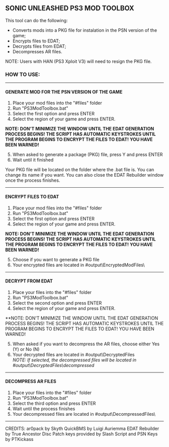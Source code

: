 SONIC UNLEASHED PS3 MOD TOOLBOX
------------------------------
This tool can do the following:
- Converts mods into a PKG file for instalation in the PSN version of the game;
- Encrypts files to EDAT;
- Decrypts files from EDAT;
- Decompresses AR files.

NOTE: Users with HAN (PS3 Xploit V3) will need to resign the PKG file.


### HOW TO USE:

-------------------------------------------------
#### GENERATE MOD FOR THE PSN VERSION OF THE GAME
1. Place your mod files into the "#files" folder
2. Run "PS3ModToolbox.bat"
3. Select the first option and press ENTER
4. Select the region of your game and press ENTER.

**NOTE: DON'T MINIMIZE THE WINDOW UNTIL THE EDAT GENERATION PROCESS BEGINS!
THE SCRIPT HAS AUTOMATIC KEYSTROKES UNTIL THE PROGRAM BEGINS TO ENCRYPT THE FILES TO EDAT!
YOU HAVE BEEN WARNED!**

5. When asked to generate a package (PKG) file, press Y and press ENTER
6. Wait until it finished

Your PKG file will be located on the folder where the .bat file is. You can change
its name if you want. You can also close the EDAT Rebuilder window
once the process finishes.

-------------------------------------------------
#### ENCRYPT FILES TO EDAT
1. Place your mod files into the "#files" folder
2.  Run "PS3ModToolbox.bat"
3.  Select the first option and press ENTER
4.  Select the region of your game and press ENTER.

**NOTE: DON'T MINIMIZE THE WINDOW UNTIL THE EDAT GENERATION PROCESS BEGINS!
THE SCRIPT HAS AUTOMATIC KEYSTROKES UNTIL THE PROGRAM BEGINS TO ENCRYPT THE FILES TO EDAT!
YOU HAVE BEEN WARNED!**

5. Choose if you want to generate a PKG file
6. Your encrypted files are located in #output\EncryptedModFiles\

-------------------------------------------------
#### DECRYPT FROM EDAT
1. Place your files into the "#files" folder
2. Run "PS3ModToolbox.bat"
3. Select the second option and press ENTER
4. Select the region of your game and press ENTER.

**NOTE: DON'T MINIMIZE THE WINDOW UNTIL THE EDAT GENERATION PROCESS BEGINS!
THE SCRIPT HAS AUTOMATIC KEYSTROKES UNTIL THE PROGRAM BEGINS TO ENCRYPT THE FILES TO EDAT!
YOU HAVE BEEN WARNED!

5. When asked if you want to decompress the AR files, choose either Yes (Y) or No (N)
6. Your decrypted files are located in #output\DecryptedFiles\
*NOTE: If selected, the decompressed files will be located in #output\DecryptedFiles\decompressed*

-------------------------------------------------
#### DECOMPRESS AR FILES
1. Place your files into the "#files" folder
2. Run "PS3ModToolbox.bat"
3. Select the third option and press ENTER
4. Wait until the process finishes
5. Your decompressed files are located in #output\DecompressedFiles\

-------------------------------------------------
CREDITS:
ar0pack by Skyth
QuickBMS by Luigi Auriemma
EDAT Rebuilder by True Ancestor
Disc Patch keys provided by Slash
Script and PSN Keys by PTKickass
